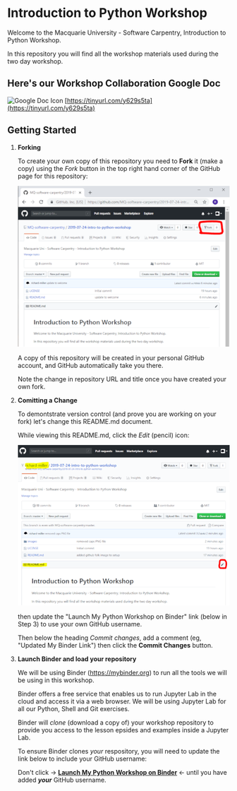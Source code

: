 # Introduction to Python Workshop

Welcome to the Macquarie University - Software Carpentry, Introduction to Python Workshop.

In this repository you will find all the workshop materials used during the two day workshop.

## Here's our Workshop Collaboration Google Doc

![Google Doc Icon](https://img.icons8.com/color/48/000000/google-docs.png)
[https://tinyurl.com/y629s5ta](https://tinyurl.com/y629s5ta)


## Getting Started

1. **Forking**

   To create your own copy of this repository you need to **Fork** it (make a copy) using the *Fork* button in the top right hand corner of the GitHub page for this repository:
   
   ![Fork this Repo](images/github-fork.png)
   
   A copy of this repository will be created in your personal GitHub account, and GitHub automatically take you there.
   
   Note the change in repository URL and title once you have created your own fork. 
   
2. **Comitting a Change**

   To demontstrate version control (and prove you are working on your fork) let's change this README.md document.
   
   While viewing this README.md, click the *Edit* (pencil) icon:
   
   ![Edit README.md](images/github-readme-edit.png)
   
   then update the "Launch My Python Workshop on Binder" link (below in Step 3) to use your own GitHub username.
   
   Then below the heading *Commit changes*, add a comment (eg, "Updated My Binder Link") then click the **Commit Changes** button.

3. **Launch Binder and load your repository**

   We will be using Binder (https://mybinder.org) to run all the tools we will be using in this workshop.  
   
   Binder offers a free service that enables us to run Jupyter Lab in the cloud and access it via a web browser. We will be using Jupyter Lab for all our Python, Shell and Git exercises.
   
   Binder will *clone* (download a copy of) your workshop repository to provide you access to the lesson epsides and examples inside a Jupyter Lab. 
   
   To ensure Binder clones *your* respository, you will need to update the link below to include your GitHub username:
   
   [//]: # (TIP: change the next line to include your GitHub username instead of the place holder)
   
   [Launch My Python Workshop on Binder]: https://mybinder.org/v2/gh/PUT-YOUR-GITHUB-USERNAME-HERE/2019-07-24-intro-to-python-workshop/master?filepath=welcome.ipynb&urlpath=lab/tree/welcome.ipynb
   
   Don't click -> **[Launch My Python Workshop on Binder]** <- until you have added ***your*** GitHub username.
   
